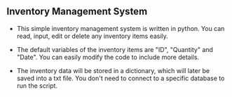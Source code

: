 ## Inventory Management System

* This simple inventory management system is written in python. You can read, input, edit or delete any inventory items easily.

* The default variables of the inventory items are "ID", "Quantity" and "Date". You can easily modify the code to include more details.

* The inventory data will be stored in a dictionary, which will later be saved into a txt file. You don't need to connect to a specific database to run the script.
